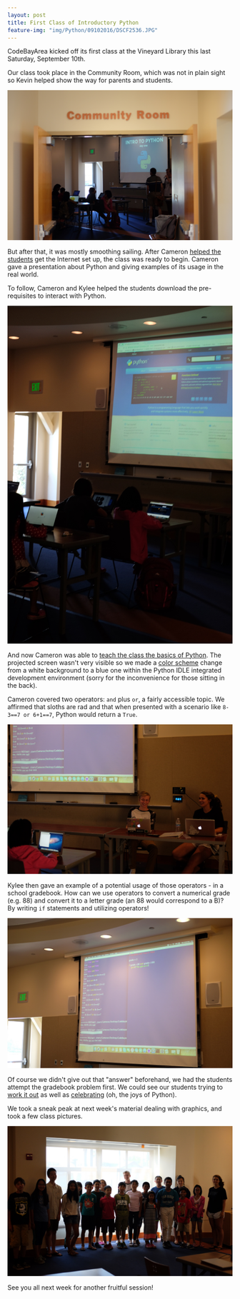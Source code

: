 ```yaml
---
layout: post
title: First Class of Introductory Python
feature-img: "img/Python/09102016/DSCF2536.JPG"
---
```


CodeBayArea kicked off its first class at the Vineyard Library this last Saturday, September 10th.

Our class took place in the Community Room, which was not in plain sight so Kevin helped show the way for parents and students.

![The Community Room](/img/Python/09102016/DSCF2490.JPG)

But after that, it was mostly smoothing sailing. After Cameron [helped the students](/img/Python/09102016/DSCF2491.JPG) get the Internet set up, the class was ready to begin. Cameron gave a presentation about Python and giving examples of its usage in the real world.

To follow, Cameron and Kylee helped the students download the pre-requisites to interact with Python.

![Python pre-reqs](/img/Python/09102016/DSCF2506.JPG)

And now Cameron was able to [teach the class the basics of Python](/img/Python/09102016/DSCF2510.JPG). The projected screen wasn't very visible so we made a [color scheme](/img/Python/09102016/DSCF2520.JPG) change from a white background to a blue one within the Python IDLE integrated development environment (sorry for the inconvenience for those sitting in the back).

Cameron covered two operators: `and` plus `or`, a fairly accessible topic. We affirmed that sloths are rad and that when presented with a scenario like `8-3==7 or 6+1==7`, Python would return a `True`.

![Sloths](/img/Python/09102016/DSCF2529.JPG)

Kylee then gave an example of a potential usage of those operators - in a school gradebook. How can we use operators to convert a numerical grade (e.g. 88) and convert it to a letter grade (an 88 would correspond to a B)? By writing `if` statements and utilizing operators!

![Gradebook](/img/Python/09102016/DSCF2535.JPG)

Of course we didn't give out that "answer" beforehand, we had the students attempt the gradebook problem first. We could see our students trying to [work it out](/img/Python/09102016/DSCF2539.JPG) as well as [celebrating](/img/Python/09102016/DSCF2544.JPG) (oh, the joys of Python).

We took a sneak peak at next week's material dealing with graphics, and took a few class pictures.

![A class photo](/img/Python/09102016/DSCF2558.JPG)

See you all next week for another fruitful session!